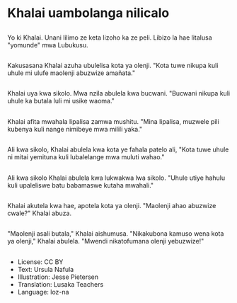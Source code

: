 # Khalai uambolanga nilicalo

##
Yo ki Khalai. Unani lilimo ze keta lizoho ka ze peli. Libizo la hae litalusa "yomunde" mwa Lubukusu.

##
Kakusasana Khalai azuha ubulelisa kota ya olenji. "Kota tuwe nikupa kuli uhule mi ulufe maolenji abuzwize amañata."

##
Khalai uya kwa sikolo. Mwa nzila abulela kwa bucwani. "Bucwani nikupa kuli uhule ka butala luli mi usike waoma."

##
Khalai afita mwahala lipalisa zamwa mushitu. "Mina lipalisa, muzwele pili kubenya kuli nange nimibeye mwa milili yaka."

##
Ali kwa sikolo, Khalai abulela kwa kota ye fahala patelo ali, "Kota tuwe uhule ni mitai yemituna kuli lubalelange mwa muluti wahao."

##
Ali kwa sikolo Khalai abulela kwa lukwakwa lwa sikolo. "Uhule utiye hahulu kuli upaleliswe batu babamaswe kutaha mwahali."

##
Khalai akutela kwa hae, apotela kota ya olenji. "Maolenji ahao abuzwize cwale?" Khalai abuza.

##
"Maolenji asali butala," Khalai aishumusa. "Nikakubona kamuso wena kota ya olenji," Khalai abulela. "Mwendi nikatofumana olenji yebuzwize!"

##
* License: CC BY
* Text: Ursula Nafula
* Illustration: Jesse Pietersen
* Translation: Lusaka Teachers
* Language: loz-na
